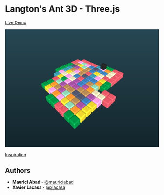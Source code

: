 # Langton's Ant 3D - Three.js

[Live Demo](https://xlacasa.github.io/Langton_Ant_3D/)

![screenshot1](readme_media/screenshot1.png)

[Inspiration](https://www.youtube.com/watch?v=1X-gtr4pEBU)

## Authors

* **Maurici Abad** - [@mauriciabad](https://github.com/mauriciabad)
* **Xavier Lacasa** - [@xlacasa](https://github.com/xlacasa)
